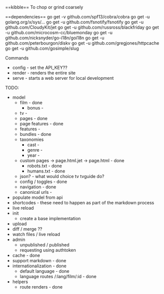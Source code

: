 ==kibble==
To chop or grind coarsely

==dependencies==
go get -v github.com/spf13/cobra/cobra
go get -u golang.org/x/sys/...
go get -u github.com/fsnotify/fsnotify
go get -u github.com/CloudyKit/jet
go get -u github.com/russross/blackfriday
go get -u github.com/microcosm-cc/bluemonday
go get -u github.com/nicksnyder/go-i18n/goi18n
go get -u github.com/peterbourgon/diskv
go get -u github.com/gregjones/httpcache
go get -u github.com/gosimple/slug

Commands
 - config - set the API_KEY??
 - render - renders the entire site
 - serve - starts a web server for local development

TODO:
 * model
    * film - done
      * bonus -
    * tv -
    * pages - done
    * page features - done
    * features -
    * bundles - done
    * taxonomies
      * cast -
      * genre -
      * year -
    * custom pages -> page.html.jet -> page.html - done
      * robots.txt - done
      * humans.txt - done
    * json? - what would choice tv tvguide do?
    * config / toggles - done
    * navigation - done
    * canonical urls -
 * populate model from api
 * shortcodes - these need to happen as part of the markdown process
 * live reload
 * init
    * create a base implementation
 * upload
 * diff / merge ??
 * watch files / live reload
 * admin
    * unpublished / published
    * requesting using authtoken
 * cache - done
 * support markdown - done
 * internationalization - done
    * default language - done
    * language routes /:lang/film/:id - done
 * helpers
    * route renders - done
